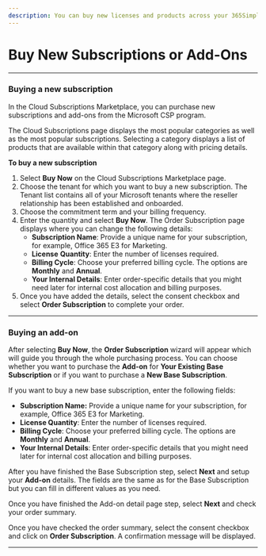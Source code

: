 ```yaml
---
description: You can buy new licenses and products across your 365Simple tenant.
---
```


# Buy New Subscriptions or Add-Ons

***

### Buying a new subscription

In the Cloud Subscriptions Marketplace, you can purchase new subscriptions and add-ons from the Microsoft CSP program.

The Cloud Subscriptions page displays the most popular categories as well as the most popular subscriptions. Selecting a category displays a list of products that are available within that category along with pricing details.

**To buy a new subscription**

1. Select **Buy Now** on the Cloud Subscriptions Marketplace page.
2. Choose the tenant for which you want to buy a new subscription. The Tenant list contains all of your Microsoft tenants where the reseller relationship has been established and onboarded.
3. Choose the commitment term and your billing frequency.
4. Enter the quantity and select **Buy Now**. The Order Subscription page displays where you can change the following details:
   * **Subscription Name**: Provide a unique name for your subscription, for example, Office 365 E3 for Marketing.
   * **License** **Quantity**: Enter the number of licenses required.
   * **Billing Cycle**: Choose your preferred billing cycle. The options are **Monthly** and **Annual**.
   * **Your Internal Details**: Enter order-specific details that you might need later for internal cost allocation and billing purposes.
5. Once you have added the details, select the consent checkbox and select **Order Subscription** to complete your order.

***

### Buying an add-on

After selecting **Buy Now**, the **Order Subscription** wizard will appear which will guide you through the whole purchasing process. You can choose whether you want to purchase the **Add-on** for **Your Existing Base Subscription** or if you want to purchase a **New Base Subscription**.

If you want to buy a new base subscription, enter the following fields:&#x20;

* **Subscription Name:** Provide a unique name for your subscription, for example, Office 365 E3 for Marketing.
* **License Quantity**: Enter the number of licenses required.
* **Billing Cycle**: Choose your preferred billing cycle. The options are **Monthly** and **Annual**.
* **Your Internal Details**: Enter order-specific details that you might need later for internal cost allocation and billing purposes.

After you have finished the Base Subscription step, select **Next** and setup your **Add-on** details. The fields are the same as for the Base Subscription but you can fill in different values as you need.

Once you have finished the Add-on detail page step, select **Next** and check your order summary.

Once you have checked the order summary, select the consent checkbox and click on **Order Subscription**. A confirmation message will be displayed.

***
